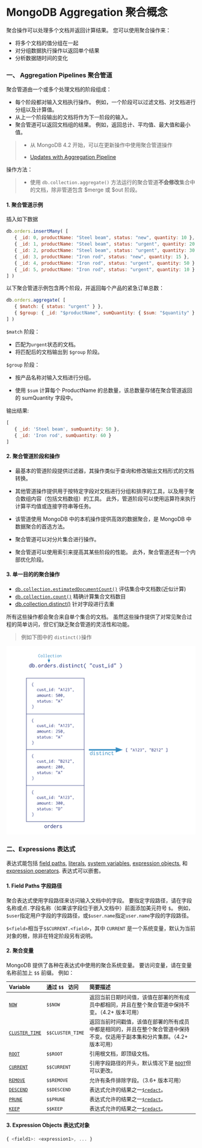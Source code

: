 # MongoDB Aggregation 聚合概念

聚合操作可以处理多个文档并返回计算结果。 您可以使用聚合操作来：

- 将多个文档的值分组在一起
- 对分组数据执行操作以返回单个结果
- 分析数据随时间的变化

### 一、 Aggregation Pipelines 聚合管道

聚合管道由一个或多个处理文档的阶段组成：

- 每个阶段都对输入文档执行操作。 例如，一个阶段可以过滤文档、对文档进行分组以及计算值。
- 从上一个阶段输出的文档将作为下一阶段的输入。
- 聚合管道可以返回文档组的结果。 例如，返回总计、平均值、最大值和最小值。

> - 从 MongoDB 4.2 开始，可以在更新操作中使用聚合管道操作 
>
> - [Updates with Aggregation Pipeline](https://www.mongodb.com/docs/v4.4/tutorial/update-documents-with-aggregation-pipeline/)

操作方法：

> - 使用 `db.collection.aggregate()` 方法运行的聚合管道**不会修改**集合中的文档，除非管道包含 $merge 或 $out 阶段。



#### 1. 聚合管道示例

插入如下数据

```javascript
db.orders.insertMany( [
   { _id: 0, productName: "Steel beam", status: "new", quantity: 10 },
   { _id: 1, productName: "Steel beam", status: "urgent", quantity: 20 },
   { _id: 2, productName: "Steel beam", status: "urgent", quantity: 30 },
   { _id: 3, productName: "Iron rod", status: "new", quantity: 15 },
   { _id: 4, productName: "Iron rod", status: "urgent", quantity: 50 },
   { _id: 5, productName: "Iron rod", status: "urgent", quantity: 10 }
] )
```

以下聚合管道示例包含两个阶段，并返回每个产品的紧急订单总数：

```javascript
db.orders.aggregate( [
   { $match: { status: "urgent" } },
   { $group: { _id: "$productName", sumQuantity: { $sum: "$quantity" } } }
] )
```

`$match` 阶段：

- 匹配为`urgent`状态的文档。
- 将匹配后的文档输出到 `$group` 阶段。

`$group` 阶段：

- 按产品名称对输入文档进行分组。


- 使用 `$sum` 计算每个 ProductName 的总数量，该总数量存储在聚合管道返回的 sumQuantity 字段中。

输出结果:

```javascript
[
   { _id: 'Steel beam', sumQuantity: 50 },
   { _id: 'Iron rod', sumQuantity: 60 }
]
```



#### 2. 聚合管道阶段和操作

- 最基本的管道阶段提供过滤器，其操作类似于查询和修改输出文档形式的文档转换。


- 其他管道操作提供用于按特定字段对文档进行分组和排序的工具，以及用于聚合数组内容（包括文档数组）的工具。 此外，管道阶段可以使用运算符来执行计算平均值或连接字符串等任务。


- 该管道使用 MongoDB 中的本机操作提供高效的数据聚合，是 MongoDB 中数据聚合的首选方法。


- 聚合管道可以对分片集合进行操作。


- 聚合管道可以使用索引来提高其某些阶段的性能。 此外，聚合管道还有一个内部优化阶段。

#### 3. 单一目的的聚合操作

-  [`db.collection.estimatedDocumentCount()`](https://www.mongodb.com/docs/v4.4/reference/method/db.collection.estimatedDocumentCount/#mongodb-method-db.collection.estimatedDocumentCount)  评估集合中文档数(近似计算)
- [`db.collection.count()`](https://www.mongodb.com/docs/v4.4/reference/method/db.collection.count/#mongodb-method-db.collection.count)  精确计算集合文档数目
-  [db.collection.distinct()](https://www.mongodb.com/docs/v4.4/reference/method/db.collection.distinct/#mongodb-method-db.collection.distinct)   针对字段进行去重

所有这些操作都会聚合来自单个集合的文档。 虽然这些操作提供了对常见聚合过程的简单访问，但它们缺乏聚合管道的灵活性和功能。

> 例如下图中的 `distinct()`操作

![aggregate-distinct](..\images\aggregate-distinct.png)

### 二、Expressions 表达式

表达式能包括 [field paths](https://www.mongodb.com/docs/v4.4/reference/aggregation-quick-reference/#std-label-agg-quick-ref-field-paths),  [literals](https://www.mongodb.com/docs/v4.4/reference/aggregation-quick-reference/#std-label-agg-quick-ref-literals),  [system variables](https://www.mongodb.com/docs/v4.4/reference/aggregation-quick-reference/#std-label-agg-quick-ref-variables),  [expression objects](https://www.mongodb.com/docs/v4.4/reference/aggregation-quick-reference/#std-label-agg-quick-ref-expression-objects), 和 [expression operators](https://www.mongodb.com/docs/v4.4/reference/aggregation-quick-reference/#std-label-agg-quick-ref-operator-expressions). 表达式可以嵌套。

#### 1. Field Paths 字段路径

聚合表达式使用字段路径来访问输入文档中的字段。 要指定字段路径，请在字段名称或点`.`字段名称（如果该字段位于嵌入文档中）前面添加美元符号 `$`。 例如，`$user`指定用户字段的字段路径，或`$user.name`指定`user.name`字段的字段路径。

`$<field>`相当于`$$CURRENT.<field>`，其中 `CURRENT` 是一个系统变量，默认为当前对象的根，除非在特定阶段另有说明。

#### 2. 聚合变量

MongoDB 提供了各种在表达式中使用的聚合系统变量。 要访问变量，请在变量名称前加上 `$$` 前缀。 例如：

| Variable                                                     | 通过 `$$ ` 访问  | 简要描述                                                     |
| :----------------------------------------------------------- | :--------------- | :----------------------------------------------------------- |
| [`NOW`](https://www.mongodb.com/docs/v4.4/reference/aggregation-variables/#mongodb-variable-variable.NOW) | `$$NOW`          | 返回当前日期时间值，该值在部署的所有成员中都相同，并且在整个聚合管道中保持不变。（4.2+ 版本可用） |
| [`CLUSTER_TIME`](https://www.mongodb.com/docs/v4.4/reference/aggregation-variables/#mongodb-variable-variable.CLUSTER_TIME) | `$$CLUSTER_TIME` | 返回当前时间戳值，该值在部署的所有成员中都是相同的，并且在整个聚合管道中保持不变。仅适用于副本集和分片集群。（4.2+ 版本可用） |
| [`ROOT`](https://www.mongodb.com/docs/v4.4/reference/aggregation-variables/#mongodb-variable-variable.ROOT) | `$$ROOT`         | 引用根文档，即顶级文档。                                     |
| [`CURRENT`](https://www.mongodb.com/docs/v4.4/reference/aggregation-variables/#mongodb-variable-variable.CURRENT) | `$$CURRENT`      | 引用字段路径的开头，默认情况下是 [`ROOT`](https://www.mongodb.com/docs/v4.4/reference/aggregation-variables/#mongodb-variable-variable.ROOT)但可以更改。 |
| [`REMOVE`](https://www.mongodb.com/docs/v4.4/reference/aggregation-variables/#mongodb-variable-variable.REMOVE) | `$$REMOVE`       | 允许有条件排除字段。（3.6+ 版本可用）                        |
| [`DESCEND`](https://www.mongodb.com/docs/v4.4/reference/aggregation-variables/#mongodb-variable-variable.DESCEND) | `$$DESCEND`      | 表达式允许的结果之一[`$redact`](https://www.mongodb.com/docs/v4.4/reference/operator/aggregation/redact/#mongodb-pipeline-pipe.-redact)。 |
| [`PRUNE`](https://www.mongodb.com/docs/v4.4/reference/aggregation-variables/#mongodb-variable-variable.PRUNE) | `$$PRUNE`        | 表达式允许的结果之一[`$redact`](https://www.mongodb.com/docs/v4.4/reference/operator/aggregation/redact/#mongodb-pipeline-pipe.-redact)。 |
| [`KEEP`](https://www.mongodb.com/docs/v4.4/reference/aggregation-variables/#mongodb-variable-variable.KEEP) | `$$KEEP`         | 表达式允许的结果之一[`$redact`](https://www.mongodb.com/docs/v4.4/reference/operator/aggregation/redact/#mongodb-pipeline-pipe.-redact)。 |

#### 3. Expression Objects 表达式对象

```javascript
{ <field1>: <expression1>, ... }
```


